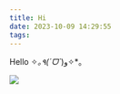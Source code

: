 ```yaml
---
title: Hi
date: 2023-10-09 14:29:55
tags:
---
```

Hello ✧*｡٩(ˊᗜˋ*)و✧*｡

<!-- ![](favicon.png) -->

<img src="favicon.png" style="cursor: zoom-in;">